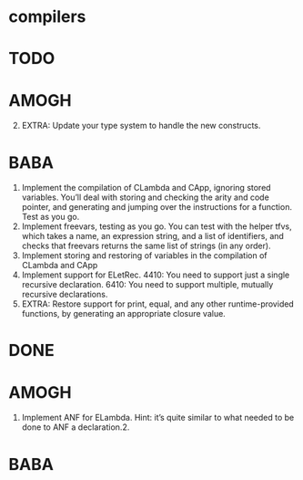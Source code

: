 # compilers

# TODO 

# AMOGH
2. EXTRA: Update your type system to handle the new constructs.

# BABA
1. Implement the compilation of CLambda and CApp, ignoring stored variables. You’ll deal with storing and checking the arity and code pointer, and generating and jumping over the instructions for a function. Test as you go.
2. Implement freevars, testing as you go. You can test with the helper tfvs, which takes a name, an expression string, and a list of identifiers, and checks that freevars returns the same list of strings (in any order).
3. Implement storing and restoring of variables in the compilation of CLambda and CApp
4. Implement support for ELetRec. 4410: You need to support just a single recursive declaration. 6410: You need to support multiple, mutually recursive declarations.
5. EXTRA: Restore support for print, equal, and any other runtime-provided functions, by generating an appropriate closure value.

# DONE

# AMOGH
1. Implement ANF for ELambda. Hint: it’s quite similar to what needed to be done to ANF a declaration.2. 

# BABA
